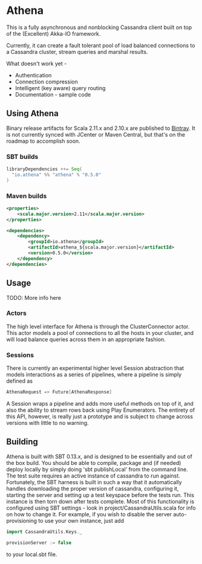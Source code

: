 # Athena

This is a fully asynchronous and nonblocking Cassandra client built on top of the (Excellent) Akka-IO framework.

Currently, it can create a fault tolerant pool of load balanced connections to a Cassandra cluster, stream queries and marshal results.

What doesn't work yet -

* Authentication
* Connection compression
* Intelligent (key aware) query routing
* Documentation - sample code

## Using Athena

[bintray]: https://dl.bintray.com/dpratt/maven/

Binary release artifacts for Scala 2.11.x and 2.10.x are published to [Bintray][bintray].
It is not currently synced with JCenter or Maven Central, but that's on the roadmap to accomplish soon.

### SBT builds
```scala
libraryDependencies ++= Seq(
  "io.athena" %% "athena" % "0.5.0"
)
```

### Maven builds
```xml
<properties>
    <scala.major.version>2.11</scala.major.version>
</properties>

<dependencies>
    <dependency>
        <groupId>io.athena</groupId>
        <artifactId>athena_${scala.major.version}</artifactId>
        <version>0.5.0</version>
    </dependency>
</dependencies>
```

## Usage

TODO: More info here

### Actors

The high level interface for Athena is through the ClusterConnector actor. This actor models a pool of connections
to all the hosts in your cluster, and will load balance queries across them in an appropriate fashion.

### Sessions

There is currently an experimental higher level Session abstraction that models interactions as a series of pipelines,
where a pipeline is simply defined as

```scala
AthenaRequest => Future[AthenaResponse]
```

A Session wraps a pipeline and adds more useful methods on top of it, and also the ability to stream rows back using
Play Enumerators. The entirety of this API, however, is really just a prototype and is subject to change across versions
with little to no warning.

## Building
Athena is built with SBT 0.13.x, and is designed to be essentially and out of the box build. You should be able to
compile, package and (if needed) deploy locally by simply doing 'sbt publishLocal' from the command line. The
test suite requires an active instance of cassandra to run against. Fortunately, the SBT harness is built in such a way
that it automatically handles downloading the proper version of cassandra, configuring it, starting the server
and setting up a test keyspace before the tests run. This instance is then torn down after tests complete. Most of this
functionality is configured using SBT settings - look in project/CassandraUtils.scala for info on how to change it.
For example, if you wish to disable the server auto-provisioning to use your own instance, just add

```scala
import CassandraUtils.Keys._

provisionServer := false
```

to your local.sbt file.
